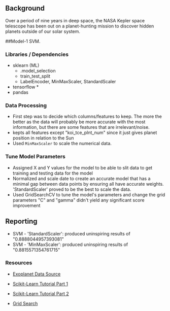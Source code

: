 ## Background

Over a period of nine years in deep space, the NASA Kepler space telescope has been out on a planet-hunting mission to discover hidden planets outside of our solar system.

##Model-1 SVM.

### Libraries / Dependencies
* sklearn (ML)
    * .model_selection
    * train_test_split
    * LabelEncoder, MinMaxScaler, StandardScaler
* tensorflow
    *
* pandas


### Data Processing
* First step was to decide which columns/features to keep. The more the better as the data will probably be more accurate with the most information, but there are some features that are irrelevant/noise.
* kepts all features except "koi_tce_plnt_num" since it just gives planet position in relation to the Sun
* Used `MinMaxScaler` to scale the numerical data.

### Tune Model Parameters
* Assigned X and Y values for the model to be able to slit data to get training and testing data for the model
* Normalized and scale date to create an accurate model that has a minimal gap between data points by ensuring all have accurate weights. 'StandardScaler' proved to be the best to scale the data.
* Used GridSearchCV to tune the model's parameters and change the grid parameters "C" and "gamma" didn't yield any significant score improvement

## Reporting
* SVM - 'StandardScaler': produced uninspiring results of "0.8888044957393081"
* SVM - 'MinMaxScaler': produced uninspiring results of "0.8815571354761715"


### Resources

* [Exoplanet Data Source](https://www.kaggle.com/nasa/kepler-exoplanet-search-results)

* [Scikit-Learn Tutorial Part 1](https://www.youtube.com/watch?v=4PXAztQtoTg)

* [Scikit-Learn Tutorial Part 2](https://www.youtube.com/watch?v=gK43gtGh49o&t=5858s)

* [Grid Search](https://scikit-learn.org/stable/modules/grid_search.html)

